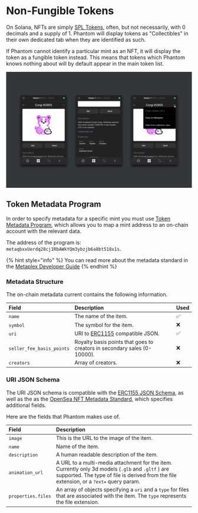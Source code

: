 # Non-Fungible Tokens

On Solana, NFTs are simply [SPL Tokens](https://spl.solana.com/token#example-create-a-non-fungible-token), often, but not necessarily, with 0 decimals and a supply of 1. Phantom will display tokens as "Collectibles" in their own dedicated tab when they are identified as such.

If Phantom cannot identify a particular mint as an NFT, it will display the token as a fungible token instead. This means that tokens which Phantom knows nothing about will by default appear in the main token list.

![An NFT with metadata defined being displayed in Phantom](../../.gitbook/assets/nft-detail-.png)

## Token Metadata Program

In order to specify metadata for a specific mint you must use [Token Metadata Program](https://github.com/metaplex-foundation/metaplex/tree/master/rust/token-metadata/program), which allows you to map a mint address to an on-chain account with the relevant data.

The address of the program is: `metaqbxxUerdq28cj1RbAWkYQm3ybzjb6a8bt518x1s`. 

{% hint style="info" %}
You can read more about the metadata standard in the [Metaplex Developer Guide](https://www.notion.so/Metaplex-Developer-Guide-afefbc19841744c28587ab948a08cfac)
{% endhint %}

### Metadata Structure

The on-chain metadata current contains the following information.

| Field | Description | Used  |
| :--- | :--- | :--- |
| `name` | The name of the item. | ✅ |
| `symbol` | The symbol for the item.  | ❌ |
| `uri` | URI to [ERC1155](https://0xjac.github.io/EIPs/EIPS/eip-1155) compatible JSON. | ✅ |
| `seller_fee_basis_points` | Royalty basis points that goes to creators in secondary sales \(0-10000\). | ❌ |
| `creators` | Array of creators. | ❌ |

### URI JSON Schema

The URI JSON schema is compatible with the [ERC1155 JSON Schema](https://github.com/ethereum/EIPs/blob/master/EIPS/eip-1155.md#erc-1155-metadata-uri-json-schema), as well as the as the [OpenSea NFT Metadata Standard](ashttps://docs.opensea.io/docs/metadata-standards#section-metadata-structure), which specifies additional fields.

Here are the fields that Phantom makes use of.

| Field | Description |
| :--- | :--- |
| `image` | This is the URL to the image of the item. |
| `name` | Name of the item. |
| `description` | A human readable description of the item. |
| `animation_url` | A URL to a multi-media attachment for the item. Currently only 3d models \(`.glb` and `.gltf` \) are supported. The type of file is derived from the file extension, or a `?ext=` query param. |
| `properties.files` | An array of objects specifying a `uri` and a `type` for files that are associated with the item. The `type` represents the file extension. |

  



